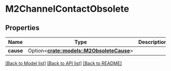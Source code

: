 # M2ChannelContactObsolete

## Properties

Name | Type | Description | Notes
------------ | ------------- | ------------- | -------------
**cause** | Option<[**crate::models::M2ObsoleteCause**](M2ObsoleteCause.md)> |  | [optional]

[[Back to Model list]](../README.md#documentation-for-models) [[Back to API list]](../README.md#documentation-for-api-endpoints) [[Back to README]](../README.md)


